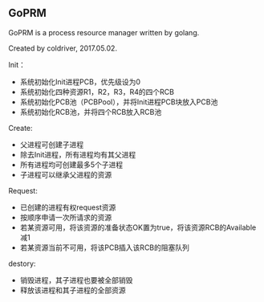 ## GoPRM 

GoPRM is a process resource manager written by golang.

Created by coldriver, 2017.05.02.

 Init：
 - 系统初始化Init进程PCB，优先级设为0
 - 系统初始化四种资源R1，R2，R3，R4的四个RCB
 - 系统初始化PCB池（PCBPool），并将Init进程PCB块放入PCB池
 - 系统初始化RCB池，并将四个RCB放入RCB池

 Create:
 - 父进程可创建子进程
 - 除去Init进程，所有进程均有其父进程
 - 所有进程均可创建最多5个子进程
 - 子进程可以继承父进程的资源

 Request:
 - 已创建的进程有权request资源
 - 按顺序申请一次所请求的资源
 - 若某资源可用，将该资源的准备状态OK置为true，将该资源RCB的Available减1
 - 若某资源当前不可用，将该PCB插入该RCB的阻塞队列

 destory:
 - 销毁进程，其子进程也要被全部销毁
 - 释放该进程和其子进程的全部资源